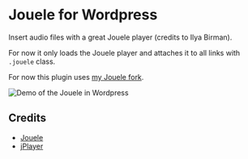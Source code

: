 # Jouele for Wordpress

Insert audio files with a great Jouele player (credits to Ilya Birman).

For now it only loads the Jouele player and attaches it to all links with `.jouele` class.

For now this plugin uses [my Jouele fork](https://github.com/beshur/jouele).

![Demo of the Jouele in Wordpress](https://monosnap.com/file/CHzT95SQT6DPLctlqHvItYFA2UBCkf.png)


## Credits
- [Jouele](https://github.com/ilyabirman/Jouele)
- [jPlayer](http://jplayer.org/)